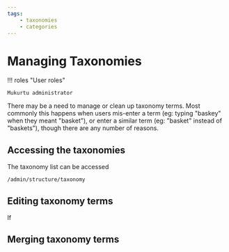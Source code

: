 ```yaml
---
tags:
    - taxonomies
    - categories
---
```


# Managing Taxonomies

!!! roles "User roles"

    Mukurtu administrator

There may be a need to manage or clean up taxonomy terms. Most commonly this happens when users mis-enter a term (eg: typing "baskey" when they meant "basket"), or enter a similar term (eg: "basket" instead of "baskets"), though there are any number of reasons.

## Accessing the taxonomies

The taxonomy list can be accessed 

`/admin/structure/taxonomy`

## Editing taxonomy terms

If 

## Merging taxonomy terms




